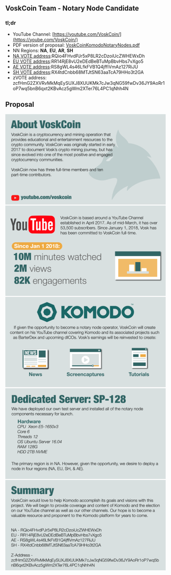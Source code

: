 ## VoskCoin Team - Notary Node Candidate ## 

### tl;dr ### 

- YouTube Channel: [https://youtube.com/VoskCoin/](https://yoube.com/VoskCoin/)
- PDF version of proposal: [VoskCoinKomodoNotaryNodes.pdf](https://drive.google.com/file/d/1EwsraE54dmt0dBFmj6-QMG1EHdjqi0W4/view)
- NN Regions: **NA**, **EU**, **AR**, **SH**
- [NA VOTE address](https://vote2.explorer.supernet.org/address/RQio4FHvdPJr5xP8LR2cDzoiUcZWHEWxDh):RQio4FHvdPJr5xP8LR2cDzoiUcZWHEWxDh
- [EU VOTE address](https://vote2.explorer.supernet.org/address/RR14RjE8vU2eDEdBeBTuMpBbvHbs7vXgo5):RR14RjE8vU2eDEdBeBTuMpBbvHbs7vXgo5
- [AE VOTE address](https://vote2.explorer.supernet.org/address/RS8gWL4s46LfkFVB1Q4jffiVmAz127RiJU):RS8gWL4s46LfkFVB1Q4jffiVmAz127RiJU
- [SH VOTE address](https://vote2.explorer.supernet.org/address/RX4tdCnbb68MTJtSN63aaTcA79HHo3t2GA):RX4tdCnbb68MTJtSN63aaTcA79HHo3t2GA
- zVOTE address: zcfHmG2ZXVRvMkMqEySUXJ8XUUKMk7cJw3qNG59fwDv36JY9AoRr1oP7wq5bnB6qxt2KBvAcz5gWm2XTer76L4PC1qNhh4N

## Proposal ## 

![](./page1.png)
![](./page2.png)
![](./page3.png)
![](./page4.png)
![](./page5.png)
